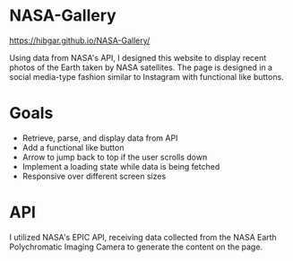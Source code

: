 # NASA-Gallery

https://hibgar.github.io/NASA-Gallery/

Using data from NASA's API, I designed this website to display recent photos of the Earth taken by NASA satellites. The page is designed in a social media-type fashion similar to Instagram with functional like buttons.

# Goals
* Retrieve, parse, and display data from API
* Add a functional like button
* Arrow to jump back to top if the user scrolls down
* Implement a loading state while data is being fetched
* Responsive over different screen sizes

# API
I utilized NASA's EPIC API, receiving data collected from the NASA Earth Polychromatic Imaging Camera to generate the content on the page.
